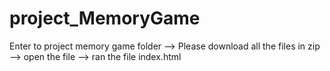 # project_MemoryGame
Enter to project memory game folder 
--> Please download all the files in zip
--> open the file
--> ran the file index.html
